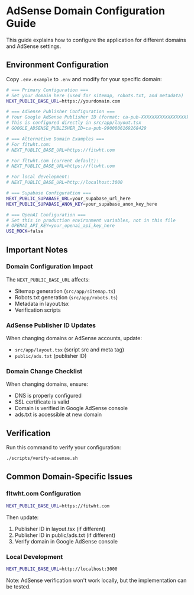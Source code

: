 # AdSense Domain Configuration Guide

This guide explains how to configure the application for different domains and AdSense settings.

## Environment Configuration

Copy `.env.example` to `.env` and modify for your specific domain:

```bash
# === Primary Configuration ===
# Set your domain here (used for sitemap, robots.txt, and metadata)
NEXT_PUBLIC_BASE_URL=https://yourdomain.com

# === AdSense Publisher Configuration ===
# Your Google AdSense Publisher ID (format: ca-pub-XXXXXXXXXXXXXXXXX)
# This is configured directly in src/app/layout.tsx
# GOOGLE_ADSENSE_PUBLISHER_ID=ca-pub-9900806169268429

# === Alternative Domain Examples ===
# For fitwht.com:
# NEXT_PUBLIC_BASE_URL=https://fitwht.com

# For fltwht.com (current default):
# NEXT_PUBLIC_BASE_URL=https://fltwht.com

# For local development:
# NEXT_PUBLIC_BASE_URL=http://localhost:3000

# === Supabase Configuration ===
NEXT_PUBLIC_SUPABASE_URL=your_supabase_url_here
NEXT_PUBLIC_SUPABASE_ANON_KEY=your_supabase_anon_key_here

# === OpenAI Configuration ===
# Set this in production environment variables, not in this file
# OPENAI_API_KEY=your_openai_api_key_here
USE_MOCK=false
```

## Important Notes

### Domain Configuration Impact
The `NEXT_PUBLIC_BASE_URL` affects:
- Sitemap generation (`src/app/sitemap.ts`)
- Robots.txt generation (`src/app/robots.ts`)
- Metadata in layout.tsx
- Verification scripts

### AdSense Publisher ID Updates
When changing domains or AdSense accounts, update:
- `src/app/layout.tsx` (script src and meta tag)
- `public/ads.txt` (publisher ID)

### Domain Change Checklist
When changing domains, ensure:
- DNS is properly configured
- SSL certificate is valid
- Domain is verified in Google AdSense console
- ads.txt is accessible at new domain

## Verification

Run this command to verify your configuration:
```bash
./scripts/verify-adsense.sh
```

## Common Domain-Specific Issues

### fltwht.com Configuration
```bash
NEXT_PUBLIC_BASE_URL=https://fitwht.com
```

Then update:
1. Publisher ID in layout.tsx (if different)
2. Publisher ID in public/ads.txt (if different)
3. Verify domain in Google AdSense console

### Local Development
```bash
NEXT_PUBLIC_BASE_URL=http://localhost:3000
```

Note: AdSense verification won't work locally, but the implementation can be tested.
